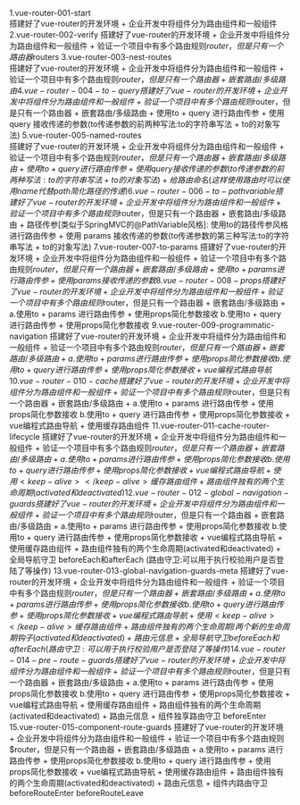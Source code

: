 1.vue-router-001-start       
    搭建好了vue-router的开发环境 
    + 企业开发中将组件分为路由组件和一般组件
2.vue-router-002-verify
    搭建好了vue-router的开发环境 
    + 企业开发中将组件分为路由组件和一般组件 
    + 验证一个项目中有多个路由规则$router，但是只有一个路由器$routers
3.vue-router-003-nest-routes  
    搭建好了vue-router的开发环境 
    + 企业开发中将组件分为路由组件和一般组件 
    + 验证一个项目中有多个路由规则$router，但是只有一个路由器
    + 嵌套路由/多级路由
4.vue-router-004-to-query  
    搭建好了vue-router的开发环境
    + 企业开发中将组件分为路由组件和一般组件
    + 验证一个项目中有多个路由规则$router，但是只有一个路由器
    + 嵌套路由/多级路由
    + 使用to + query 进行路由传参 + 使用 query 接收传递的参数(to传递参数的前两种写法:to的字符串写法 + to的对象写法)
5.vue-router-005-named-routes  
    搭建好了vue-router的开发环境
    + 企业开发中将组件分为路由组件和一般组件
    + 验证一个项目中有多个路由规则$router，但是只有一个路由器
    + 嵌套路由/多级路由
    + 使用to + query 进行路由传参 + 使用 query 接收传递的参数(to传递参数的前两种写法:to的字符串写法 + to的对象写法)
    + 给路由命名(这样使用路由时可以使用name代替path简化路径的传递)
6.vue-router-006-to-pathvariable
    搭建好了vue-router的开发环境
    + 企业开发中将组件分为路由组件和一般组件
    + 验证一个项目中有多个路由规则$router，但是只有一个路由器
    + 嵌套路由/多级路由
    + 路径传参[类似于SpringMVC的@PathVariable风格]:
        使用to的路径传参风格进行路由传参 + 使用 params 接收传递的参数(to传递参数的第三种写法:to的字符串写法 + to的对象写法)
7.vue-router-007-to-params
    搭建好了vue-router的开发环境
    + 企业开发中将组件分为路由组件和一般组件
    + 验证一个项目中有多个路由规则$router，但是只有一个路由器
    + 嵌套路由/多级路由
    + 使用to + params 进行路由传参 + 使用params接收传递的参数
8.vue-router-008-props
    搭建好了vue-router的开发环境
    + 企业开发中将组件分为路由组件和一般组件
    + 验证一个项目中有多个路由规则$router，但是只有一个路由器
    + 嵌套路由/多级路由
    + a.使用to + params 进行路由传参 + 使用props简化参数接收 
      b.使用to + query  进行路由传参 + 使用props简化参数接收
9.vue-router-009-programmatic-navigation
    搭建好了vue-router的开发环境
    + 企业开发中将组件分为路由组件和一般组件
    + 验证一个项目中有多个路由规则$router，但是只有一个路由器
    + 嵌套路由/多级路由
    + a.使用to + params 进行路由传参 + 使用props简化参数接收
      b.使用to + query  进行路由传参 + 使用props简化参数接收
    + vue编程式路由导航
10.vue-router-010-cache
    搭建好了vue-router的开发环境
    + 企业开发中将组件分为路由组件和一般组件
    + 验证一个项目中有多个路由规则$router，但是只有一个路由器
    + 嵌套路由/多级路由
    + a.使用to + params 进行路由传参 + 使用props简化参数接收
      b.使用to + query  进行路由传参 + 使用props简化参数接收
    + vue编程式路由导航
    + 使用<keep-alive></keep-alive>缓存路由组件
11.vue-router-011-cache-router-lifecycle
    搭建好了vue-router的开发环境
    + 企业开发中将组件分为路由组件和一般组件
    + 验证一个项目中有多个路由规则$router，但是只有一个路由器
    + 嵌套路由/多级路由
    + a.使用to + params 进行路由传参 + 使用props简化参数接收
      b.使用to + query  进行路由传参 + 使用props简化参数接收
    + vue编程式路由导航
    + 使用<keep-alive></keep-alive>缓存路由组件
    + 路由组件独有的两个生命周期(activated和deactivated)
12.vue-router-012-global-navigation-guards
    搭建好了vue-router的开发环境
    + 企业开发中将组件分为路由组件和一般组件
    + 验证一个项目中有多个路由规则$router，但是只有一个路由器
    + 嵌套路由/多级路由
    + a.使用to + params 进行路由传参 + 使用props简化参数接收
      b.使用to + query  进行路由传参 + 使用props简化参数接收
    + vue编程式路由导航
    + 使用<keep-alive></keep-alive>缓存路由组件
    + 路由组件独有的两个生命周期(activated和deactivated)
    + 全局导航守卫 beforeEach和afterEach (路由守卫:可以用于执行校验用户是否登陆了等操作)
13.vue-router-013-global-navigation-guards-meta
    搭建好了vue-router的开发环境
    + 企业开发中将组件分为路由组件和一般组件
    + 验证一个项目中有多个路由规则$router，但是只有一个路由器
    + 嵌套路由/多级路由
    + a.使用to + params 进行路由传参 + 使用props简化参数接收
      b.使用to + query  进行路由传参 + 使用props简化参数接收
    + vue编程式路由导航
    + 使用<keep-alive></keep-alive>缓存路由组件
    + 路由组件独有的两个生命周期/两个新的生命周期钩子(activated和deactivated)
    + 路由元信息
    + 全局导航守卫 beforeEach和afterEach (路由守卫:可以用于执行校验用户是否登陆了等操作)
14.vue-router-014-pre-route-guards
    搭建好了vue-router的开发环境
    + 企业开发中将组件分为路由组件和一般组件
    + 验证一个项目中有多个路由规则$router，但是只有一个路由器
    + 嵌套路由/多级路由
    + a.使用to + params 进行路由传参 + 使用props简化参数接收
      b.使用to + query  进行路由传参 + 使用props简化参数接收
    + vue编程式路由导航
    + 使用<keep-alive></keep-alive>缓存路由组件
    + 路由组件独有的两个生命周期(activated和deactivated)
    + 路由元信息
    + 组件独享路由守卫 beforeEnter    
15.vue-router-015-component-route-guards
    搭建好了vue-router的开发环境
    + 企业开发中将组件分为路由组件和一般组件
    + 验证一个项目中有多个路由规则$router，但是只有一个路由器
    + 嵌套路由/多级路由
    + a.使用to + params 进行路由传参 + 使用props简化参数接收
      b.使用to + query  进行路由传参 + 使用props简化参数接收
    + vue编程式路由导航
    + 使用<keep-alive></keep-alive>缓存路由组件
    + 路由组件独有的两个生命周期(activated和deactivated)
    + 路由元信息
    + 组件内路由守卫 beforeRouteEnter beforeRouteLeave
